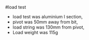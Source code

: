 #load test

* load test was aluminium l section,
* pivot was 50mm away from bit,
* load string was 130mm from pivot,
* Load weight was 115g
